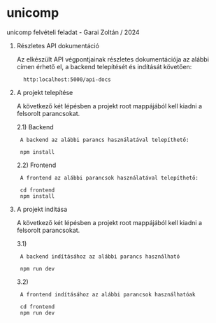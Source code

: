 # unicomp

unicomp felvételi feladat - Garai Zoltán / 2024

1.  Részletes API dokumentáció

    Az elkészült API végpontjainak részletes dokumentációja az alábbi címen érhető el, a backend telepítését és indítását követően:

          http:localhost:5000/api-docs



2.  A projekt telepítése

    A következő két lépésben a projekt root mappájából kell kiadni a felsorolt parancsokat.

    2.1) Backend

         A backend az alábbi parancs használatával telepíthető:

         npm install

    2.2) Frontend

         A frontend az alábbi parancsok használatával telepíthető:

         cd frontend
         npm install

3.  A projekt indítása

    A következő két lépésben a projekt root mappájából kell kiadni a felsorolt parancsokat.

    3.1)

         A backend indításához az alábbi parancs használható

         npm run dev

    3.2)

         A frontend indításához az alábbi parancsok használhatóak

         cd frontend
         npm run dev

